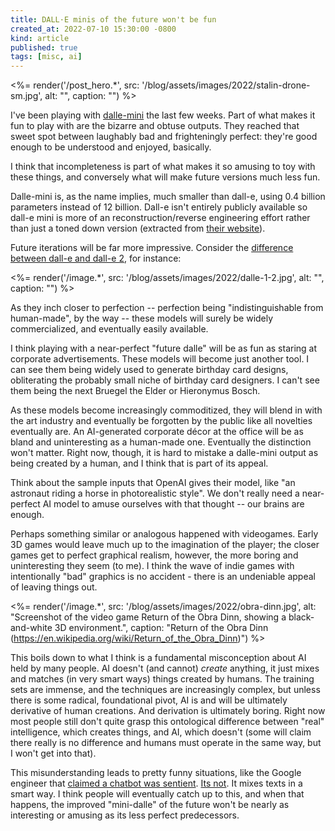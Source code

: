 ```yaml
---
title: DALL·E minis of the future won't be fun
created_at: 2022-07-10 15:30:00 -0800
kind: article
published: true
tags: [misc, ai]
---
```


<%= render('/post_hero.*', src: '/blog/assets/images/2022/stalin-drone-sm.jpg', alt: "", caption: "") %>

I've been playing with [dalle-mini](https://huggingface.co/spaces/dalle-mini/dalle-mini) the last few weeks. Part of what makes it fun to play with are the bizarre and obtuse outputs. They reached that sweet spot between laughably bad and frighteningly perfect: they're good enough to be understood and enjoyed, basically.

I think that incompleteness is part of what makes it so amusing to toy with these things, and conversely what will make future versions much less fun.

<!-- more -->


Dalle-mini is, as the name implies, much smaller than dall-e, using 0.4 billion parameters instead of 12 billion. Dall-e isn't entirely publicly available so dall-e mini is more of an reconstruction/reverse engineering effort rather than just a toned down version (extracted from [their website](https://wandb.ai/dalle-mini/dalle-mini/reports/DALL-E-Mini-Explained--Vmlldzo4NjIxODA#the-dall-e-experiment)).

Future iterations will be far more impressive. Consider the [difference between dall-e and dall-e 2](https://simplified.com/blog/ai/dall-e-1-vs-dall-e-2/), for instance:

<%= render('/image.*', src: '/blog/assets/images/2022/dalle-1-2.jpg', alt: "", caption: "") %>

As they inch closer to perfection -- perfection being "indistinguishable from human-made", by the way -- these models will surely be widely commercialized, and eventually easily available.

I think playing with a near-perfect "future dalle" will be as fun as staring at corporate advertisements. These models will become just another tool. I can see them being widely used to generate birthday card designs, obliterating the probably small niche of birthday card designers. I can't see them being the next Bruegel the Elder or Hieronymus Bosch.

As these models become increasingly commoditized, they will blend in with the art industry and eventually be forgotten by the public like all novelties eventually are. An AI-generated corporate décor at the office will be as bland and uninteresting as a human-made one. Eventually the distinction won't matter. Right now, though, it is hard to mistake a dalle-mini output as being created by a human, and I think that is part of its appeal.

Think about the sample inputs that OpenAI gives their model, like "an astronaut riding a horse in photorealistic style". We don't really need a near-perfect AI model to amuse ourselves with that thought -- our brains are enough.

Perhaps something similar or analogous happened with videogames. Early 3D games would leave much up to the imagination of the player; the closer games get to perfect graphical realism, however, the more boring and uninteresting they seem (to me). I think the wave of indie games with intentionally "bad" graphics is no accident - there is an undeniable appeal of leaving things out.

<%= render('/image.*', src: '/blog/assets/images/2022/obra-dinn.jpg', alt: "Screenshot of the video game Return of the Obra Dinn, showing a black-and-white 3D environment.", caption: "Return of the Obra Dinn (https://en.wikipedia.org/wiki/Return_of_the_Obra_Dinn)") %>

This boils down to what I think is a fundamental misconception about AI held by many people. AI doesn't (and cannot) _create_ anything, it just mixes and matches (in very smart ways) things created by humans. The training sets are immense, and the techniques are increasingly complex, but unless there is some radical, foundational pivot, AI is and will be ultimately derivative of human creations. And derivation is ultimately boring. Right now most people still don't quite grasp this ontological difference between "real" intelligence, which creates things, and AI, which doesn't (some will claim there really is no difference and humans must operate in the same way, but I won't get into that).

This misunderstanding leads to pretty funny situations, like the Google engineer that [claimed a chatbot was sentient](https://www.washingtonpost.com/technology/2022/06/11/google-ai-lamda-blake-lemoine/). [Its not](https://www.youtube.com/watch?v=iBouACLc-hw). It mixes texts in a smart way. I think people will eventually catch up to this, and when that happens, the improved "mini-dalle" of the future won't be nearly as interesting or amusing as its less perfect predecessors.
